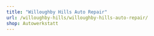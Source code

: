 ```yaml
---
title: "Willoughby Hills Auto Repair"
url: /willoughby-hills/willoughby-hills-auto-repair/
shop: Autowerkstatt
---
```

